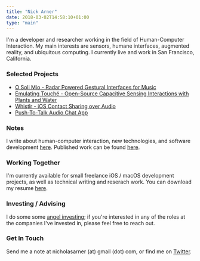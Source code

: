 ```yaml
---
title: "Nick Arner"
date: 2018-03-02T14:58:10+01:00
type: "main"
---
```




I'm a developer and researcher working in the field of Human-Computer Interaction. My main interests are sensors, humane interfaces, augmented reality, and ubiquitous computing. I currently live and work in San Francisco, California. 

### Selected Projects

* [O Soli Mio - Radar Powered Gestural Interfaces for Music](/projects_and_work/o_soli_mio/)
* [Emulating Touché - Open-Source Capacitive Sensing Interactions with Plants and Water](/projects_and_work/emulating_touché/)
* [Whistlr - iOS Contact Sharing over Audio](/projects_and_work/whistlr/)
* [Push-To-Talk Audio Chat App](/projects_and_work/push_to_talk_audio_chat_app/)


### Notes

I write about human-computer interaction, new technologies, and software development [here](/notes/).
Published work can be found [here](/publications/publications/).

### Working Together

I'm currently available for small freelance iOS / macOS development projects, as well as technical writing and reserach work. You can download my resume [here](NFA-Resume.pdf). 

### Investing / Advising

I do some some [angel investing](investing/investing/); if you're interested in any of the roles at the companies I've invested in, please feel free to reach out. 


### Get In Touch

Send me a note at nicholasarner (at) gmail (dot) com, or find me on [Twitter](https://twitter.com/nickarner).

